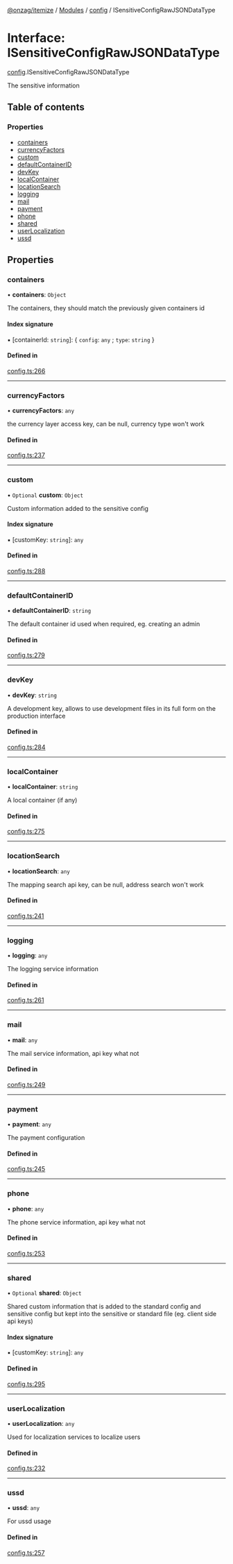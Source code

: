 [@onzag/itemize](../README.md) / [Modules](../modules.md) / [config](../modules/config.md) / ISensitiveConfigRawJSONDataType

# Interface: ISensitiveConfigRawJSONDataType

[config](../modules/config.md).ISensitiveConfigRawJSONDataType

The sensitive information

## Table of contents

### Properties

- [containers](config.ISensitiveConfigRawJSONDataType.md#containers)
- [currencyFactors](config.ISensitiveConfigRawJSONDataType.md#currencyfactors)
- [custom](config.ISensitiveConfigRawJSONDataType.md#custom)
- [defaultContainerID](config.ISensitiveConfigRawJSONDataType.md#defaultcontainerid)
- [devKey](config.ISensitiveConfigRawJSONDataType.md#devkey)
- [localContainer](config.ISensitiveConfigRawJSONDataType.md#localcontainer)
- [locationSearch](config.ISensitiveConfigRawJSONDataType.md#locationsearch)
- [logging](config.ISensitiveConfigRawJSONDataType.md#logging)
- [mail](config.ISensitiveConfigRawJSONDataType.md#mail)
- [payment](config.ISensitiveConfigRawJSONDataType.md#payment)
- [phone](config.ISensitiveConfigRawJSONDataType.md#phone)
- [shared](config.ISensitiveConfigRawJSONDataType.md#shared)
- [userLocalization](config.ISensitiveConfigRawJSONDataType.md#userlocalization)
- [ussd](config.ISensitiveConfigRawJSONDataType.md#ussd)

## Properties

### containers

• **containers**: `Object`

The containers, they should match the previously given
containers id

#### Index signature

▪ [containerId: `string`]: \{ `config`: `any` ; `type`: `string`  }

#### Defined in

[config.ts:266](https://github.com/onzag/itemize/blob/73e0c39e/config.ts#L266)

___

### currencyFactors

• **currencyFactors**: `any`

the currency layer access key,
can be null, currency type won't work

#### Defined in

[config.ts:237](https://github.com/onzag/itemize/blob/73e0c39e/config.ts#L237)

___

### custom

• `Optional` **custom**: `Object`

Custom information added to the sensitive config

#### Index signature

▪ [customKey: `string`]: `any`

#### Defined in

[config.ts:288](https://github.com/onzag/itemize/blob/73e0c39e/config.ts#L288)

___

### defaultContainerID

• **defaultContainerID**: `string`

The default container id used when required, eg. creating an admin

#### Defined in

[config.ts:279](https://github.com/onzag/itemize/blob/73e0c39e/config.ts#L279)

___

### devKey

• **devKey**: `string`

A development key, allows to use development files in its full form on the production
interface

#### Defined in

[config.ts:284](https://github.com/onzag/itemize/blob/73e0c39e/config.ts#L284)

___

### localContainer

• **localContainer**: `string`

A local container (if any)

#### Defined in

[config.ts:275](https://github.com/onzag/itemize/blob/73e0c39e/config.ts#L275)

___

### locationSearch

• **locationSearch**: `any`

The mapping search api key, can be null, address search won't work

#### Defined in

[config.ts:241](https://github.com/onzag/itemize/blob/73e0c39e/config.ts#L241)

___

### logging

• **logging**: `any`

The logging service information

#### Defined in

[config.ts:261](https://github.com/onzag/itemize/blob/73e0c39e/config.ts#L261)

___

### mail

• **mail**: `any`

The mail service information, api key what not

#### Defined in

[config.ts:249](https://github.com/onzag/itemize/blob/73e0c39e/config.ts#L249)

___

### payment

• **payment**: `any`

The payment configuration

#### Defined in

[config.ts:245](https://github.com/onzag/itemize/blob/73e0c39e/config.ts#L245)

___

### phone

• **phone**: `any`

The phone service information, api key what not

#### Defined in

[config.ts:253](https://github.com/onzag/itemize/blob/73e0c39e/config.ts#L253)

___

### shared

• `Optional` **shared**: `Object`

Shared custom information that is added to the standard config and sensitive config
but kept into the sensitive or standard file (eg. client side api keys)

#### Index signature

▪ [customKey: `string`]: `any`

#### Defined in

[config.ts:295](https://github.com/onzag/itemize/blob/73e0c39e/config.ts#L295)

___

### userLocalization

• **userLocalization**: `any`

Used for localization services to localize users

#### Defined in

[config.ts:232](https://github.com/onzag/itemize/blob/73e0c39e/config.ts#L232)

___

### ussd

• **ussd**: `any`

For ussd usage

#### Defined in

[config.ts:257](https://github.com/onzag/itemize/blob/73e0c39e/config.ts#L257)

